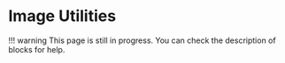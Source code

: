 # Image Utilities

!!! warning
    This page is still in progress. You can check the description of blocks for help.